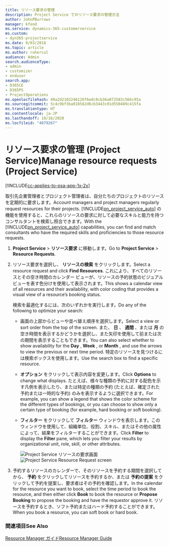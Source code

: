 ```yaml
---
title: リソース要求の管理
description: Project Service でのリソース要求の管理方法
author: JohnPBurrows
manager: kfend
ms.service: dynamics-365-customerservice
ms.custom:
- dyn365-projectservice
ms.date: 8/03/2018
ms.topic: article
ms.author: ruhercul
audience: Admin
search.audienceType:
- admin
- customizer
- enduser
search.app:
- D365CE
- D365PS
- ProjectOperations
ms.openlocfilehash: 49a2d2102246126f6edc9cb36a072583c566c95a
ms.sourcegitcommit: 5c4c9bf3ba018562d6cb3443c01d550489c415fa
ms.translationtype: HT
ms.contentlocale: ja-JP
ms.lasthandoff: 10/16/2020
ms.locfileid: "4079267"
---
```

# <a name="manage-resource-requests-project-service"></a><span data-ttu-id="eebca-103">リソース要求の管理 (Project Service)</span><span class="sxs-lookup"><span data-stu-id="eebca-103">Manage resource requests (Project Service)</span></span>

[!INCLUDE[cc-applies-to-psa-app-1x-2x](../includes/cc-applies-to-psa-app-1x-2x.md)]

<span data-ttu-id="eebca-104">取引先企業管理者とプロジェクト管理者は、自分たちのプロジェクトのリソースを定期的に要求します。</span><span class="sxs-lookup"><span data-stu-id="eebca-104">Account managers and project managers regularly request resources for their projects.</span></span> <span data-ttu-id="eebca-105">[!INCLUDE[pn_project_service_auto](../includes/pn-project-service-auto.md)] の機能を使用すると、これらのリソースの要求に対して必要なスキルと能力を持つコンサルタントを検索し照合できます。</span><span class="sxs-lookup"><span data-stu-id="eebca-105">With the [!INCLUDE[pn_project_service_auto](../includes/pn-project-service-auto.md)] capabilities, you can find and match consultants who have the required skills and proficiencies to those resource requests.</span></span>  
  
1. <span data-ttu-id="eebca-106">**Project Service** > **リソース要求** に移動します。</span><span class="sxs-lookup"><span data-stu-id="eebca-106">Go to **Project Service** > **Resource Requests**.</span></span>  
  
2. <span data-ttu-id="eebca-107">リソース要求を選択し、 **リソースの検索** をクリックします。</span><span class="sxs-lookup"><span data-stu-id="eebca-107">Select a resource request and click **Find Resources**.</span></span> <span data-ttu-id="eebca-108">これにより、すべてのリソースとその空き時間のカレンダー ビューが、リソースの予約状態のビジュアル ビューを表す色分けを使用して表示されます。</span><span class="sxs-lookup"><span data-stu-id="eebca-108">This shows a calendar view of all resources and their availability, with color coding that provides a visual view of a resource’s booking status.</span></span>  
  
    <span data-ttu-id="eebca-109">検索を最適化するには、次のいずれかを実行します。</span><span class="sxs-lookup"><span data-stu-id="eebca-109">Do any of the following to optimize your search:</span></span>  
  
   -   <span data-ttu-id="eebca-110">画面の上部からビューや並べ替え順序を選択します。</span><span class="sxs-lookup"><span data-stu-id="eebca-110">Select a view or sort order from the top of the screen.</span></span> <span data-ttu-id="eebca-111">また、 **日** 、 **週間** 、または **月** の空き時間を表示するかどうかを選択し、また矢印を使用して前または次の期間を表示することもできます。</span><span class="sxs-lookup"><span data-stu-id="eebca-111">You can also select whether to show availability for the **Day** , **Week** , or **Month** , and use the arrows to view the previous or next time period.</span></span> <span data-ttu-id="eebca-112">特定のリソースを見つけるには検索ボックスを使用します。</span><span class="sxs-lookup"><span data-stu-id="eebca-112">Use the search box to find a specific resource.</span></span>  
  
   -   <span data-ttu-id="eebca-113">**オプション** をクリックして表示内容を変更します。</span><span class="sxs-lookup"><span data-stu-id="eebca-113">Click **Options** to change what displays.</span></span> <span data-ttu-id="eebca-114">たとえば、様々な種類の予約に対する配色を示す凡例を表示したり、または特定の種類の予約 (たとえば、確定された予約または一時的な予約) のみを表示するように選択できます。</span><span class="sxs-lookup"><span data-stu-id="eebca-114">For example, you can show a legend that shows the color scheme for the different types of bookings, or you can choose to show only a certain type of booking (for example, hard booking or soft booking).</span></span>  
  
   -   <span data-ttu-id="eebca-115">**フィルター** をクリックして **フィルター** ウィンドウを表示します。このウィンドウを使用して、組織単位、役割、スキル、またはその他の属性によって、結果をフィルターすることができます。</span><span class="sxs-lookup"><span data-stu-id="eebca-115">Click **Filter** to display the **Filter** pane, which lets you filter your results by organizational unit, role, skill, or other attributes.</span></span>  
  
       <span data-ttu-id="eebca-116">![Project Service リソースの要求画面](../psa/media/project-service-resource-request-screen.png "Project Service リソースの要求画面")</span><span class="sxs-lookup"><span data-stu-id="eebca-116">![Project Service Resource Request screen](../psa/media/project-service-resource-request-screen.png "Project Service Resource Request screen")</span></span>  
  
3. <span data-ttu-id="eebca-117">予約するリソースのカレンダーで、そのリソースを予約する期間を選択してから、 **予約** をクリックしてリソースを予約するか、または **予約の提案** をクリックして予約を提案し、要求者はその予約を確認します。</span><span class="sxs-lookup"><span data-stu-id="eebca-117">In the calendar for the resource you want to book, select the time period to book the resource, and then either click **Book** to book the resource or **Propose Booking** to propose the booking and have the requestor approve it.</span></span> <span data-ttu-id="eebca-118">リソースを予約するとき、ソフト予約またはハード予約することができます。</span><span class="sxs-lookup"><span data-stu-id="eebca-118">When you book a resource, you can soft book or hard book.</span></span>  
  
### <a name="see-also"></a><span data-ttu-id="eebca-119">関連項目</span><span class="sxs-lookup"><span data-stu-id="eebca-119">See Also</span></span>  
 [<span data-ttu-id="eebca-120">Resource Manager ガイド</span><span class="sxs-lookup"><span data-stu-id="eebca-120">Resource Manager Guide</span></span>](../psa/resource-manager-guide.md)
